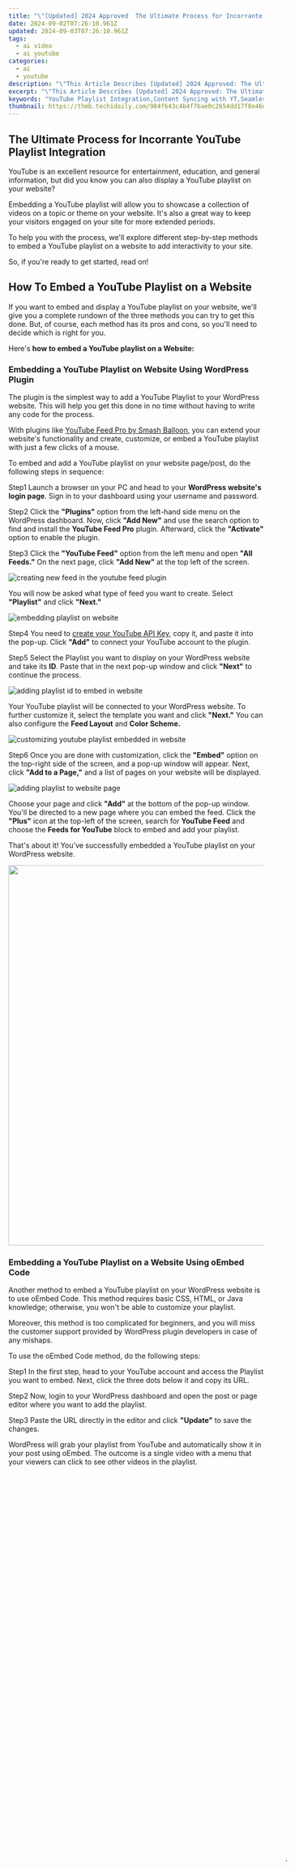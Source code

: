 ```yaml
---
title: "\"[Updated] 2024 Approved  The Ultimate Process for Incorrante YouTube Playlist Integration\""
date: 2024-09-02T07:26:10.961Z
updated: 2024-09-03T07:26:10.961Z
tags:
  - ai video
  - ai youtube
categories:
  - ai
  - youtube
description: "\"This Article Describes [Updated] 2024 Approved: The Ultimate Process for Incorrante YouTube Playlist Integration\""
excerpt: "\"This Article Describes [Updated] 2024 Approved: The Ultimate Process for Incorrante YouTube Playlist Integration\""
keywords: "YouTube Playlist Integration,Content Syncing with YT,Seamless Video Uploads,Optimal Streaming Process,Effective Playlist Merging,Integrating Videos Seamlessly,Best Practices for YT Playlists"
thumbnail: https://thmb.techidaily.com/984f643c4b4f7bae0c2654dd17f8e46d49464b1fbd02ad27cef488f7c4915f8e.jpg
---
```


## The Ultimate Process for Incorrante YouTube Playlist Integration

YouTube is an excellent resource for entertainment, education, and general information, but did you know you can also display a YouTube playlist on your website?

Embedding a YouTube playlist will allow you to showcase a collection of videos on a topic or theme on your website. It's also a great way to keep your visitors engaged on your site for more extended periods.

To help you with the process, we'll explore different step-by-step methods to embed a YouTube playlist on a website to add interactivity to your site.

So, if you're ready to get started, read on!

## How To Embed a YouTube Playlist on a Website

If you want to embed and display a YouTube playlist on your website, we'll give you a complete rundown of the three methods you can try to get this done. But, of course, each method has its pros and cons, so you'll need to decide which is right for you.

Here's **how to embed a YouTube playlist on a Website:**

### Embedding a YouTube Playlist on Website Using WordPress Plugin

The plugin is the simplest way to add a YouTube Playlist to your WordPress website. This will help you get this done in no time without having to write any code for the process.

With plugins like [YouTube Feed Pro by Smash Balloon](https://smashballoon.com/youtube-feed/), you can extend your website's functionality and create, customize, or embed a YouTube playlist with just a few clicks of a mouse.

To embed and add a YouTube playlist on your website page/post, do the following steps in sequence:

Step1 Launch a browser on your PC and head to your **WordPress website's login page**. Sign in to your dashboard using your username and password.

Step2 Click the **"Plugins"** option from the left-hand side menu on the WordPress dashboard. Now, click **"Add New"** and use the search option to find and install the **YouTube Feed Pro** plugin. Afterward, click the **"Activate"** option to enable the plugin.

Step3 Click the **"YouTube Feed"** option from the left menu and open **"All Feeds."** On the next page, click **"Add New"** at the top left of the screen.

![creating new feed in the youtube feed plugin](https://images.wondershare.com/filmora/article-images/2023/03/creating-new-feed-in-the-youtube-feed-plugin.png)

You will now be asked what type of feed you want to create. Select **"Playlist"** and click **"Next."**

![embedding playlist on website](https://images.wondershare.com/filmora/article-images/2023/03/embedding-playlist-on-website.png)

Step4 You need to [create your YouTube API Key](https://developers.google.com/youtube/v3/getting-started), copy it, and paste it into the pop-up. Click **"Add"** to connect your YouTube account to the plugin.

Step5 Select the Playlist you want to display on your WordPress website and take its **ID**. Paste that in the next pop-up window and click **"Next"** to continue the process.

![adding playlist id to embed in website](https://images.wondershare.com/filmora/article-images/2023/03/adding-playlist-id-to-embed-in-website.png)

Your YouTube playlist will be connected to your WordPress website. To further customize it, select the template you want and click **"Next."** You can also configure the **Feed Layout** and **Color Scheme.**

![customizing youtube playlist embedded in website](https://images.wondershare.com/filmora/article-images/2023/03/customizing-youtube-playlist-embedded-in-website.png)

Step6 Once you are done with customization, click the **"Embed"** option on the top-right side of the screen, and a pop-up window will appear. Next, click **"Add to a Page,"** and a list of pages on your website will be displayed.

![adding playlist to website page](https://images.wondershare.com/filmora/article-images/2023/03/adding-playlist-to-website-page.png)

Choose your page and click **"Add"** at the bottom of the pop-up window. You'll be directed to a new page where you can embed the feed. Click the **"Plus"** icon at the top-left of the screen, search for **YouTube Feed** and choose the **Feeds for YouTube** block to embed and add your playlist.

That's about it! You've successfully embedded a YouTube playlist on your WordPress website.

<!-- affiliate ads begin -->
<a href="https://zebaoaffiliateprogram.pxf.io/c/5597632/1853659/21526" target="_top" id="1853659"><img src="//a.impactradius-go.com/display-ad/21526-1853659" border="0" alt="" width="1920" height="750"/></a><img height="0" width="0" src="https://imp.pxf.io/i/5597632/1853659/21526" style="position:absolute;visibility:hidden;" border="0" />
<!-- affiliate ads end -->
### Embedding a YouTube Playlist on a Website Using oEmbed Code

Another method to embed a YouTube playlist on your WordPress website is to use oEmbed Code. This method requires basic CSS, HTML, or Java knowledge; otherwise, you won't be able to customize your playlist.

Moreover, this method is too complicated for beginners, and you will miss the customer support provided by WordPress plugin developers in case of any mishaps.

To use the oEmbed Code method, do the following steps:

Step1 In the first step, head to your YouTube account and access the Playlist you want to embed. Next, click the three dots below it and copy its URL.

Step2 Now, login to your WordPress dashboard and open the post or page editor where you want to add the playlist.

Step3 Paste the URL directly in the editor and click **"Update"** to save the changes.

WordPress will grab your playlist from YouTube and automatically show it in your post using oEmbed. The outcome is a single video with a menu that your viewers can click to see other videos in the playlist.

<!-- affiliate ads begin -->
<span id="1793213">
					<video width="1080" height="1620" style="cursor:pointer"
           poster="//a.impactradius-go.com/display-clicktoplayimage/1793213.jpeg"
           onclick="if(!this.playClicked){this.play();this.setAttribute('controls',true);this.playClicked=true;}">
	   <source src="//a.impactradius-go.com/display-ad/19135-1793213">
	   <img src="//a.impactradius-go.com/display-clicktoplayimage/1793213.jpeg" style="border: none; height: 100%; width: 100%; object-fit: contain">
	</video>
	<div style="width:1080px;text-align:center"><a href="javascript:window.open(decodeURIComponent('https%3A%2F%2Ftinyland.pxf.io%2Fc%2F5597632%2F1793213%2F19135'), '_blank');void(0);">Click here</a></div>
</span>
<img height="0" width="0" src="https://imp.pxf.io/i/5597632/1793213/19135" style="position:absolute;visibility:hidden;" border="0" />
<!-- affiliate ads end -->
### Embedding a YouTube Playlist on WebsiteUsing <iframe >

Another way to embed a playlist of your YouTube channel on your WordPress site is by using the iFrame code with the following step-by-step instructions:

Step1 In the first step, launch a browser on your desktop or laptop and go to your **YouTube channel.**

Step2 Now, head to the YouTube playlist you want to embed, click the **"Share"** icon, and a pop-up window will appear.

Step3 Choose the **"Embed"** option, and a new lightbox pop-up will appear, having your playlist's embed code. Click **"Copy"** to save the code on your clipboard.

![embedding youtube playlist in website using iframe code](https://images.wondershare.com/filmora/article-images/2023/03/embedding-youtube-playlist-in-website-using-iframe-code.png)

<!-- affiliate ads begin -->
<a href="https://appsumo.8odi.net/c/5597632/2075461/7443" target="_top" id="2075461"><img src="//a.impactradius-go.com/display-ad/7443-2075461" border="0" alt="" width="1200" height="600"/></a><img height="0" width="0" src="https://appsumo.8odi.net/i/5597632/2075461/7443" style="position:absolute;visibility:hidden;" border="0" />
<!-- affiliate ads end -->
Step4 Log in to your WordPress dashboard and open the page/post editor where you want to embed the playlist. Click the **"Plus"** icon, search for **"custom HTML,"** and select **"Custom HTML block"** to add to the page/post.

Now, paste the iFrame embed code you've copied from YouTube and click "Update" at the top-right of the screen to save the changes and embed your playlist.

This method will also display one video with a menu from where you and your website viewers can access the playlist. Moreover, there are few customization options to change the appearance.

<!-- affiliate ads begin -->
<a href="https://secure.2checkout.com/order/checkout.php?PRODS=4620778&QTY=1&AFFILIATE=108875&CART=1"><img src="https://secure.avangate.com/images/merchant/07dd4d5a72f5740ef0f035f201951476/300__250banner.jpg" border="0"></a>
<!-- affiliate ads end -->
## A Bonus Tip: YouTube Video Maker - Filmora

If you find your YouTube videos as boring and not engaging as other content on your website, we recommend using [Wondershare Filmora](https://tools.techidaily.com/wondershare/filmora/download/) for your next project.

[Free Download](https://tools.techidaily.com/wondershare/filmora/download/) For Win 7 or later(64-bit)

[Free Download](https://tools.techidaily.com/wondershare/filmora/download/) For macOS 10.14 or later

With this software, you can quickly make eye-captivating YouTube videos by recording from a screen or webcam and can edit them using advanced editing features. Filmora also allows you to instantly export your content to YouTube with just a few clicks, which you can later embed into your website.

Some key features of Wondershare Filmora are as follows:

* Advanced video editing features include keyframing, speed ramping, Boris FX, Motion Tracking, Titles, and more.
* Massive library of preset templates, effects, transitions, animations, and royalty-free music.
* Instant [Export](https://tools.techidaily.com/wondershare/filmora/download/) to YouTube channel.
* Record from webcam, screen, and voiceover.
* Simple drag-and-drop interface.

<!-- affiliate ads begin -->
<a href="https://parisrhonecom.sjv.io/c/5597632/1922358/21553" target="_top" id="1922358"><img src="//a.impactradius-go.com/display-ad/21553-1922358" border="0" alt="" width="1080" height="1080"/></a><img height="0" width="0" src="https://imp.pxf.io/i/5597632/1922358/21553" style="position:absolute;visibility:hidden;" border="0" />
<!-- affiliate ads end -->
## Conclusion

This article discusses step-by-step methods **to embed a YouTube playlist on a website** using the WordPress plugin, oEmbed code, and iFrame embed code.

Additionally, we've recommended Wondershare Filmora for making engaging and captivating YouTube videos that you can export directly to your channel from the software.

We hope you've found this article informative and can now display your YouTube playlist on your site without hassle.

[Free Download](https://tools.techidaily.com/wondershare/filmora/download/) For Win 7 or later(64-bit)

[Free Download](https://tools.techidaily.com/wondershare/filmora/download/) For macOS 10.14 or later

With this software, you can quickly make eye-captivating YouTube videos by recording from a screen or webcam and can edit them using advanced editing features. Filmora also allows you to instantly export your content to YouTube with just a few clicks, which you can later embed into your website.

Some key features of Wondershare Filmora are as follows:

* Advanced video editing features include keyframing, speed ramping, Boris FX, Motion Tracking, Titles, and more.
* Massive library of preset templates, effects, transitions, animations, and royalty-free music.
* Instant [Export](https://tools.techidaily.com/wondershare/filmora/download/) to YouTube channel.
* Record from webcam, screen, and voiceover.
* Simple drag-and-drop interface.

<!-- affiliate ads begin -->
<a href="https://secure.2checkout.com/order/checkout.php?PRODS=4712430&QTY=1&AFFILIATE=108875&CART=1"><img src="https://secure.avangate.com/images/merchant/c404a5adbf90e09631678b13b05d9d7a/products/dlnow_256.png" border="0">DLNow Video Downloader</a>
<!-- affiliate ads end -->
## Conclusion

This article discusses step-by-step methods **to embed a YouTube playlist on a website** using the WordPress plugin, oEmbed code, and iFrame embed code.

Additionally, we've recommended Wondershare Filmora for making engaging and captivating YouTube videos that you can export directly to your channel from the software.

We hope you've found this article informative and can now display your YouTube playlist on your site without hassle.

<ins class="adsbygoogle"
     style="display:block"
     data-ad-format="autorelaxed"
     data-ad-client="ca-pub-7571918770474297"
     data-ad-slot="1223367746"></ins>

<ins class="adsbygoogle"
     style="display:block"
     data-ad-format="autorelaxed"
     data-ad-client="ca-pub-7571918770474297"
     data-ad-slot="1223367746"></ins>



<ins class="adsbygoogle"
     style="display:block"
     data-ad-client="ca-pub-7571918770474297"
     data-ad-slot="8358498916"
     data-ad-format="auto"
     data-full-width-responsive="true"></ins>

<span class="atpl-alsoreadstyle">Also read:</span>
<div><ul>
<li><a href="https://instagram-video-files.techidaily.com/new-2024-approved-a-shadows-perspective-instagram-story-discovery-with-zero-identity-disclosure-pc-android-iphone/"><u>[New] 2024 Approved  A Shadow's Perspective  Instagram Story Discovery with Zero Identity Disclosure [PC, Android, iPhone]</u></a></li>
<li><a href="https://facebook-video-files.techidaily.com/new-6-effortless-steps-to-add-social-media-live-content-online-for-2024/"><u>[New] 6 Effortless Steps to Add Social Media Live Content Online for 2024</u></a></li>
<li><a href="https://youtube-video-recordings.techidaily.com/new-compact-video-summary-key-insights-unveiled/"><u>[New] Compact Video Summary  Key Insights Unveiled</u></a></li>
<li><a href="https://vp-tips.techidaily.com/new-comprehensive-examination-the-future-of-photography-with-aurora-hdr-for-2024/"><u>[New] Comprehensive Examination  The Future of Photography with Aurora HDR for 2024</u></a></li>
<li><a href="https://youtube-blog.techidaily.com/n-2024-best-free-tools-for-converting-youtube-videos/"><u>[New] In 2024, Best Free Tools for Converting YouTube Videos</u></a></li>
<li><a href="https://youtube-blog.techidaily.com/n-2024-crafting-prime-valorant-video-thumbnails-on-youtube/"><u>[New] In 2024, Crafting Prime Valorant Video Thumbnails on YouTube</u></a></li>
<li><a href="https://youtube-blog.techidaily.com/n-2024-plot-twists-for-success-top-3-channel-building-tactics/"><u>[New] In 2024, Plot Twists for Success  Top 3 Channel-Building Tactics</u></a></li>
<li><a href="https://youtube-blog.techidaily.com/n-2024-the-dynamics-of-youtubes-creator-payments/"><u>[New] In 2024, The Dynamics of YouTube's Creator Payments</u></a></li>
<li><a href="https://youtube-blog.techidaily.com/n-2024-the-ultimate-guide-to-video-monetization-dailymotion-vs-youtube/"><u>[New] In 2024, The Ultimate Guide to Video Monetization  Dailymotion Vs. YouTube</u></a></li>
<li><a href="https://youtube-blog.techidaily.com/n-search-of-success-pivotal-youtube-gatherings-after-vidcon/"><u>[New] In Search of Success  Pivotal YouTube Gatherings (After VidCon)</u></a></li>
<li><a href="https://extra-approaches.techidaily.com/new-masterful-adjustments-the-editors-guide-to-gopro-video-magic/"><u>[New] Masterful Adjustments  The Editor's Guide to GoPro Video Magic</u></a></li>
<li><a href="https://youtube-blog.techidaily.com/avigate-through-creating-stellar-educational-video-content-for-online-platforms/"><u>[New] Navigate Through Creating Stellar Educational Video Content for Online Platforms</u></a></li>
<li><a href="https://youtube-blog.techidaily.com/op-free-editors-androids-ultimate-choice/"><u>[New] Top Free Editors  Android's Ultimate Choice</u></a></li>
<li><a href="https://youtube-blog.techidaily.com/ransforming-youtubers-into-titans-with-key-insights-from-the-hub/"><u>[New] Transforming YouTubers Into Titans with Key Insights From the Hub</u></a></li>
<li><a href="https://article-tips.techidaily.com/new-vision-quest-steps-to-secure-your-dream-4k-screen-for-2024/"><u>[New] Vision Quest  Steps to Secure Your Dream 4K Screen for 2024</u></a></li>
<li><a href="https://youtube-blog.techidaily.com/outube-seo-masterclass-the-ultimate-toolkit-for-higher-traffic/"><u>[New] YouTube SEO Masterclass  The Ultimate Toolkit for Higher Traffic</u></a></li>
<li><a href="https://youtube-blog.techidaily.com/ed-2024-approved-gourmet-gurus-who-you-should-subscribe-to/"><u>[Updated] 2024 Approved  Gourmet Gurus  Who You Should Subscribe To</u></a></li>
<li><a href="https://youtube-zero.techidaily.com/ed-2024-approved-kids-earning-big-the-success-story-of-young-ryan-kaji/"><u>[Updated] 2024 Approved  Kids Earning Big  The Success Story of Young Ryan Kaji</u></a></li>
<li><a href="https://youtube-blog.techidaily.com/ed-2024-approved-spotlight-series-the-top-10-women-of-video-content/"><u>[Updated] 2024 Approved  Spotlight Series  The Top 10 Women of Video Content</u></a></li>
<li><a href="https://screen-sharing-recording.techidaily.com/updated-groundbreaking-camera-work-insight-and-backup-films-for-2024/"><u>[Updated] Groundbreaking Camera Work Insight and Backup Films for 2024</u></a></li>
<li><a href="https://youtube-blog.techidaily.com/ed-in-2024-preventing-complete-loss-of-visuals-in-youtube-streaming/"><u>[Updated] In 2024, Preventing Complete Loss of Visuals in YouTube Streaming</u></a></li>
<li><a href="https://youtube-blog.techidaily.com/ed-in-2024-prime-hashtag-combinations-driving-view-count-higher/"><u>[Updated] In 2024, Prime Hashtag Combinations  Driving View Count Higher</u></a></li>
<li><a href="https://youtube-blog.techidaily.com/ed-in-2024-proficient-content-tagging-made-simple-the-best-7-budget-friendly-online-taggification-apps-reviewed/"><u>[Updated] In 2024, Proficient Content Tagging Made Simple  The Best 7 Budget-Friendly Online Taggification Apps Reviewed</u></a></li>
<li><a href="https://youtube-blog.techidaily.com/ed-in-2024-seek-out-sites-that-connect-you-to-youtube-revenue-models/"><u>[Updated] In 2024, Seek Out Sites That Connect You to YouTube Revenue Models</u></a></li>
<li><a href="https://facebook-video-recording.techidaily.com/updated-in-2024-unlock-fb-success-with-professional-360-video-tips/"><u>[Updated] In 2024, Unlock FB Success with Professional 360 Video Tips</u></a></li>
<li><a href="https://youtube-blog.techidaily.com/ed-leveraging-youtubes-adsense-for-maximum-profits/"><u>[Updated] Leveraging YouTube's AdSense for Maximum Profits</u></a></li>
<li><a href="https://fox-links.techidaily.com/updated-pazeras-2024-audio-liberation-a-review-of-freedom-in-music/"><u>[Updated] Pazera's 2024 Audio Liberation  A Review of Freedom in Music</u></a></li>
<li><a href="https://instagram-videos.techidaily.com/updated-spearheading-social-media-select-the-best-video-editors-for-ig-for-2024/"><u>[Updated] Spearheading Social Media  Select the Best Video Editors for IG for 2024</u></a></li>
<li><a href="https://youtube-blog.techidaily.com/ed-synchronized-screenscapes-youtube-clips-in-tv-loops-for-2024/"><u>[Updated] Synchronized Screenscapes  YouTube Clips in TV Loops for 2024</u></a></li>
<li><a href="https://youtube-blog.techidaily.com/ed-the-essential-handheld-guide-to-youtube-production-for-2024/"><u>[Updated] The Essential Handheld Guide to YouTube Production for 2024</u></a></li>
<li><a href="https://some-skills.techidaily.com/updated-the-ultimate-windows-mobile-video-playback-guide/"><u>[Updated] The Ultimate Windows Mobile Video Playback Guide</u></a></li>
<li><a href="https://youtube-blog.techidaily.com/ed-top-tips-to-mastering-the-art-of-hashtag-creation-on-youtube/"><u>[Updated] Top Tips to Mastering the Art of Hashtag Creation on YouTube</u></a></li>
<li><a href="https://some-tips.techidaily.com/updated-transform-your-old-vhs-with-new-online-techniques/"><u>[Updated] Transform Your Old VHS with New Online Techniques</u></a></li>
<li><a href="https://visual-screen-recording.techidaily.com/updated-vidma-scratch-assessing-the-screen-capture-tool/"><u>[Updated] Vidma Scratch  Assessing the Screen Capture Tool</u></a></li>
<li><a href="https://youtube-blog.techidaily.com/ed-your-complete-manual-on-live-streaming-platforms/"><u>[Updated] Your Complete Manual on Live Streaming Platforms</u></a></li>
<li><a href="https://youtube-blog.techidaily.com/ed-your-essential-guide-to-mobile-asmr-sounds/"><u>[Updated] Your Essential Guide to Mobile ASMR Sounds</u></a></li>
<li><a href="https://youtube-blog.techidaily.com/approved-extracting-youtube-videos-simplified/"><u>2024 Approved  Extracting YouTube Videos Simplified</u></a></li>
<li><a href="https://youtube-blog.techidaily.com/approved-navigating-the-complexities-of-youtubes-seo-landscape/"><u>2024 Approved  Navigating the Complexities of YouTube's SEO Landscape</u></a></li>
<li><a href="https://youtube-blog.techidaily.com/approved-pioneering-the-pathway-personal-youtube-videos-in-google-accounts/"><u>2024 Approved  Pioneering the Pathway  Personal YouTube Videos in Google Accounts</u></a></li>
<li><a href="https://youtube-blog.techidaily.com/approved-supercharge-your-channels-a-guide-to-the-best-keyword-research-software/"><u>2024 Approved  Supercharge Your Channels  A Guide to the Best Keyword Research Software</u></a></li>
<li><a href="https://win-howtos.techidaily.com/easy-fixes-to-reconnect-auxiliary-devices-with-windows-10-or-later/"><u>Easy Fixes to Reconnect Auxiliary Devices with Windows 10 or Later</u></a></li>
<li><a href="https://windows11.techidaily.com/expedite-photo-corrections-ps-and-windows-strategy/"><u>Expedite Photo Corrections: PS & Windows Strategy</u></a></li>
<li><a href="https://instagram-videos.techidaily.com/from-followers-to-fans-a-strategic-approach-to-instagram-brand-alliances-for-2024/"><u>From Followers to Fans  A Strategic Approach to Instagram Brand Alliances for 2024</u></a></li>
<li><a href="https://fake-location.techidaily.com/how-to-share-location-in-messenger-on-htc-u23-drfone-by-drfone-virtual-android/"><u>How to Share Location in Messenger On HTC U23? | Dr.fone</u></a></li>
<li><a href="https://android-transfer.techidaily.com/in-2024-5-easy-ways-to-copy-contacts-from-honor-90-to-iphone-14-and-15-drfone-by-drfone-transfer-from-android-transfer-from-android/"><u>In 2024, 5 Easy Ways to Copy Contacts from Honor 90 to iPhone 14 and 15 | Dr.fone</u></a></li>
<li><a href="https://review-topics.techidaily.com/in-2024-complete-tutorial-to-use-gps-joystick-to-fake-gps-location-on-infinix-smart-8-drfone-by-drfone-virtual-android/"><u>In 2024, Complete Tutorial to Use GPS Joystick to Fake GPS Location On Infinix Smart 8 | Dr.fone</u></a></li>
<li><a href="https://youtube-web.techidaily.com/24-effortless-audio-extraction-best-youtube-to-mp3-tools-list/"><u>In 2024, Effortless Audio Extraction  Best YouTube to MP3 Tools List</u></a></li>
<li><a href="https://youtube-blog.techidaily.com/24-from-script-to-screen-cutting-edge-video-editing-for-youtubers/"><u>In 2024, From Script to Screen  Cutting-Edge Video Editing for YouTubers</u></a></li>
<li><a href="https://unlock-android.techidaily.com/in-2024-how-to-unlock-xiaomi-14-pattern-lock-if-forgotten-6-ways-by-drfone-android/"><u>In 2024, How to Unlock Xiaomi 14 Pattern Lock if Forgotten? 6 Ways</u></a></li>
<li><a href="https://youtube-blog.techidaily.com/24-leveraging-youtubes-tagging-system-for-enhanced-visibility/"><u>In 2024, Leveraging YouTube's Tagging System for Enhanced Visibility</u></a></li>
<li><a href="https://android-pokemon-go.techidaily.com/in-2024-preparation-to-beat-giovani-in-pokemon-go-for-oppo-reno-10-pro-5g-drfone-by-drfone-virtual-android/"><u>In 2024, Preparation to Beat Giovani in Pokemon Go For Oppo Reno 10 Pro 5G | Dr.fone</u></a></li>
<li><a href="https://screen-video-capture.techidaily.com/in-2024-techniques-for-ensuring-quality-screen-recording-in-facetime-chats/"><u>In 2024, Techniques for Ensuring Quality Screen-Recording in FaceTime Chats</u></a></li>
<li><a href="https://youtube-blog.techidaily.com/24-ultimate-guide-convert-youtube-speeches-easily/"><u>In 2024, Ultimate Guide  Convert YouTube Speeches Easily</u></a></li>
<li><a href="https://youtube-blog.techidaily.com/24-uncover-the-leaders-1-6-in-global-short-video-clips/"><u>In 2024, Uncover the Leaders  #1-#6 in Global Short Video Clips</u></a></li>
<li><a href="https://ai-video-apps.techidaily.com/new-say-goodbye-to-frustration-easy-filmora-coupon-code-access-for-2024/"><u>New Say Goodbye to Frustration Easy Filmora Coupon Code Access for 2024</u></a></li>
<li><a href="https://youtube-blog.techidaily.com/utionize-your-audience-youtube-marketing-101-for-2024/"><u>Revolutionize Your Audience  YouTube Marketing 101 for 2024</u></a></li>
<li><a href="https://buynow-reviews.techidaily.com/ruling-the-tropics-a-comprehensive-review-of-gameplay-in-tropico-6/"><u>Ruling the Tropics: A Comprehensive Review of Gameplay in Tropico 6</u></a></li>
<li><a href="https://sound-issues.techidaily.com/solving-rec-room-mic-problems-for-pc-users-comprehensive-2024-edition/"><u>Solving Rec Room Mic Problems for PC Users - Comprehensive 2024 Edition</u></a></li>
<li><a href="https://windows11.techidaily.com/tackling-the-msvcr110dll-absence-a-solution-walkthrough/"><u>Tackling the Msvcr110.dll Absence: A Solution Walkthrough</u></a></li>
<li><a href="https://eaxpv-info.techidaily.com/troubleshooting-guide-overcoming-persistent-pause-issues-on-samsung-dvd-devices/"><u>Troubleshooting Guide: Overcoming Persistent Pause Issues on Samsung DVD Devices</u></a></li>
<li><a href="https://youtube-blog.techidaily.com/king-the-secrets-to-earning-from-viral-snippets/"><u>Unlocking the Secrets to Earning From Viral Snippets</u></a></li>
<li><a href="https://video-creation-software.techidaily.com/updated-2024-approved-the-art-of-slow-motion-tips-and-tricks-for-windows-live-movie-maker-users/"><u>Updated 2024 Approved The Art of Slow Motion Tips and Tricks for Windows Live Movie Maker Users</u></a></li>
<li><a href="https://youtube-videos.techidaily.com/vfx-artisan-suite/"><u>VFX Artisan Suite</u></a></li>
</ul></div>
